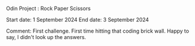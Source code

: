 Odin Project : Rock Paper Scissors 

Start date: 1 September 2024
End date: 3 September 2024

Comment: First challenge. First time hitting that coding brick wall. Happy to say, I didn't look up the answers. 